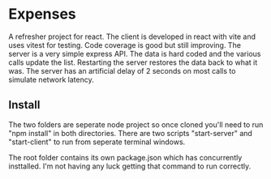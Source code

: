 # Expenses
A refresher project for react.  The client is developed in react with vite and uses vitest for testing.  Code coverage is good but still improving.  The server is a very simple express API.  The data is hard coded and the various calls update the list.  Restarting the server restores the data back to what it was.  The server has an artificial delay of 2 seconds on most calls to simulate network latency.

## Install
The two folders are seperate node project so once cloned you'll need to run "npm install" in both directories.  There are two scripts "start-server" and "start-client" to run from seperate terminal windows.  

The root folder contains its own package.json which has concurrently insttalled.  I'm not having any luck getting that command to run correctly.



